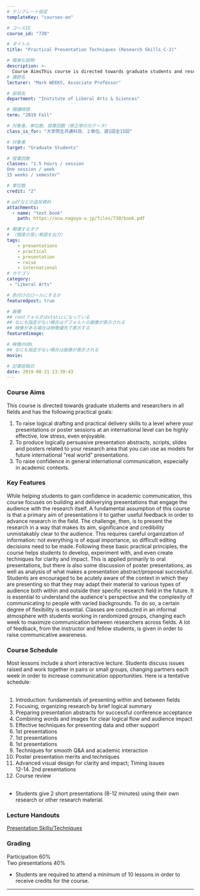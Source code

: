 ```yaml
---
# テンプレート指定
templateKey: "courses-en"

# コースID
course_id: "730"

# タイトル
title: "Practical Presentation Techniques (Research Skills C-2)"

# 簡単な説明
description: >-
  Course AimsThis course is directed towards graduate students and researchers in all fields and has the following practical goals:  1. To raise logical drafting and practical delivery skills to a l ....
# 講師名
lecturer: "Mark WEEKS, Associate Professor"

# 部局名
department: "Institute of Liberal Arts & Sciences"

# 開講時限
term: "2019	Fall"

# 対象者、単位数、授業回数（修正用の元データ）
class_is_for: "大学院生共通科目、２単位、週1回全15回"

# 対象者
target: "Graduate Students"

# 授業回数
classes: "1.5 hours / session
One session / week
15 weeks / semester"

# 単位数
credit: "2"

# pdfなどの追加資料
attachments:
  - name: "text book" 
    path: https://ocw.nagoya-u.jp/files/730/book.pdf

# 関連するタグ
# （頻度の高い単語を出力）
tags:
    - presentations
    - practical
    - presentation
    - raise
    - international
# カテゴリ
category:
 - "Liberal Arts"

# 色付けのロールにするか
featuredpost: true

# 画像
## rootフォルダはstaticになっている
## なにも指定がない場合はデフォルトの画像が表示される
## 映像がある場合は映像優先で表示する
featuredimage: 

# 映像のURL
## なにも指定がない場合は画像が表示される
movie: 

# 記事投稿日
date: 2019-08-21 13:39:43
---
```


### Course Aims

This course is directed towards graduate students and researchers in all fields and has the following practical goals:

1. To raise logical drafting and practical delivery skills to a level where your presentations or poster sessions at an international level can be highly effective, low stress, even enjoyable.
2. To produce logically persuasive presentation abstracts, scripts, slides and posters related to your research area that you can use as models for future international "real world" presentations.
3. To raise confidence in general international communication, especially in academic contexts.

### Key Features

While helping students to gain confidence in academic communication, this course focuses on building and deliverying presentations that engage the audience with the research itself. A fundamental assumption of this course is that a primary aim of presentations it to gather useful feedback in order to advance research in the field. The challenge, then, is to present the research in a way that makes its aim, significance and credibility unmistakably clear to the audience. This requires careful organization of information: not everything is of equal importance, so difficult editing decisions need to be made. Following these basic practical principles, the course helps students to develop, experiment with, and even create techniques for clarity and impact. This is applied primarily to oral presentations, but there is also some discussion of poster presentations, as well as analysis of what makes a presentation abstract/proposal successful. Students are encouraged to be acutely aware of the context in which they are presenting so that they may adapt their material to various types of audience both within and outside their specific research field in the future. It is essential to understand the audience's perspective and the complexity of communicating to people with varied backgrounds. To do so, a certain degree of flexibility is essential. Classes are conducted in an informal atmosphere with students working in randomized groups, changing each week to maximize communication between researchers across fields. A lot of feedback, from the instructor and fellow students, is given in order to raise communicative awareness.

### Course Schedule

Most lessons include a short interactive lecture. Students discuss issues raised and work together in pairs or small groups, changing partners each week in order to increase communication opportunities. Here is a tentative schedule:
<br/><br/>

1. Introduction: fundamentals of presenting within and between fields
2. Focusing, organizing research by brief logical summary
3. Preparing presentation abstracts for successful conference acceptance
4. Combining words and images for clear logical flow and audience impact
5. Effective techniques for presenting data and other support
6. 1st presentations
7. 1st presentations
8. 1st presentations
9. Techniques for smooth Q&A and academic interaction
10. Poster presentation merits and techniques
11. Advanced visual design for clarity and impact; Timing issues  
    12-14. 2nd presentations
12. Course review
    <br/><br/>

- Students give 2 short presentations (8-12 minutes) using their own research or other research material.

### Lecture Handouts

[Presentation Skills/Techniques](https://ocw.nagoya-u.jp/files/730/book.pdf)

### Grading

Participation 60%  
Two presentations 40%

- Students are required to attend a minimum of 10 lessons in order to receive credits for the course.

---
